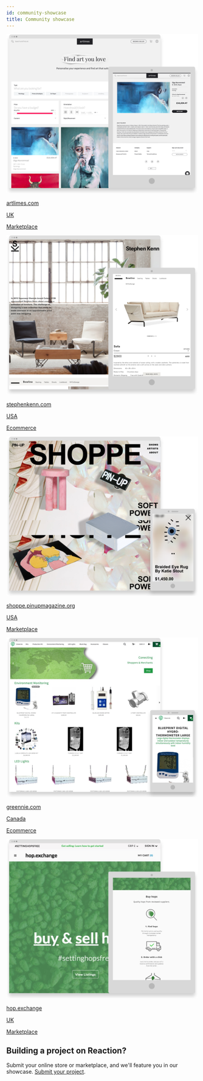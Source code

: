 ```yaml
---
id: community-showcase
title: Community showcase
---
```


<div class="photo-grid">
  <a href="http://artlimes.com" class="showcase-grid-item" target="_blank">
    <img src="https://raw.githubusercontent.com/reactioncommerce/reaction-docs/master/assets/community-showcase/community-showcase-2-artlimes.png">
    <div>
      <p class="item-info">artlimes.com</p>
      <p class="item-info item-label">UK</p>
      <p class="item-info item-label">Marketplace</p>
    </div>
  </a>
  <a href="http://stephenkenn.com" class="showcase-grid-item" target="_blank">
    <img src="https://raw.githubusercontent.com/reactioncommerce/reaction-docs/master/assets/community-showcase/community-showcase-4-stephenkenn.png">
    <div>
      <p class="item-info">stephenkenn.com</p>
      <p class="item-info item-label">USA</p>
      <p class="item-info item-label">Ecommerce</p>
    </div>
  </a>
  <a href="http://shoppe.pinupmagazine.org" class="showcase-grid-item" target="_blank">
    <img src="https://raw.githubusercontent.com/reactioncommerce/reaction-docs/master/assets/community-showcase/community-showcase-5-pinup.png">
    <div>
      <p class="item-info">shoppe.pinupmagazine.org</p>
      <p class="item-info item-label">USA</p>
      <p class="item-info item-label">Marketplace</p>
    </div>
  </a>
   <a href="https://greennie.com/" class="showcase-grid-item" target="_blank">
     <img src="https://raw.githubusercontent.com/reactioncommerce/reaction-docs/master/assets/community-showcase/community-showcase-greenie.jpg">
     <div>
       <p class="item-info">greennie.com</p>
       <p class="item-info item-label">Canada</p>
       <p class="item-info item-label">Ecommerce</p>
     </div>
    </a>
    <a href="https://hop.exchange/" class="showcase-grid-item" target="_blank">
      <img src="https://raw.githubusercontent.com/reactioncommerce/reaction-docs/master/assets/community-showcase/community-showcase-hop-exchange.jpg">
      <div>
        <p class="item-info">hop.exchange</p>
        <p class="item-info item-label">UK</p>
        <p class="item-info item-label">Marketplace</p>
      </div>
    </a>  
</div>

## Building a project on Reaction?

Submit your online store or marketplace, and we'll feature you in our showcase. [Submit your project](https://reactioncommerce.com/community-showcase#submit-project).
